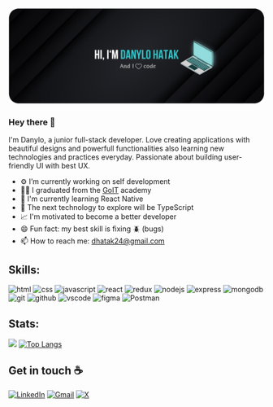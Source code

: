 <!-- ![Greeting banner](./banner.png) -->

<!--
**NEYROSICK/neyrosick** is a ✨ _special_ ✨ repository because its `README.md` (this file) appears on your GitHub profile.

Here are some ideas to get you started:

- 🔭 I’m currently working on
- 🌱 I’m currently learning React Native
- 💬 Ask me about ...
- 📫 How to reach me: ...
- ⚡ Fun fact: ...
-->

![github-profile-banner](./banner.png)

### Hey there 👋

I'm Danylo, a junior full-stack developer. Love creating applications with beautiful designs and powerfull functionalities also learning new technologies and practices everyday. Passionate about building user-friendly UI with best UX.

- ⚙️ I’m currently working on self development
- 👨‍🎓 I graduated from the [GoIT](https://goit.ua/?lang=uk) academy
- 🔭 I'm currently learning React Native
- 🚀 The next technology to explore will be TypeScript
- 📈 I'm motivated to become a better developer
- 😄 Fun fact: my best skill is fixing 🪲 (bugs)
- 📫 How to reach me: dhatak24@gmail.com

## Skills:

![html](https://img.shields.io/badge/html-%23E34F26.svg?style=for-the-badge&logo=html5&color=black)
![css](https://img.shields.io/badge/css-%231572B6.svg?style=for-the-badge&logo=css3&logoColor=blue&color=black)
![javascript](https://img.shields.io/badge/javascript-%23323330.svg?style=for-the-badge&logo=javascript&logoColor=%23F7DF1E&color=black)
![react](https://img.shields.io/badge/react-%2320232a.svg?style=for-the-badge&logo=react&logoColor=%2361DAFB&color=black)
![redux](https://img.shields.io/badge/redux-%23593d88.svg?style=for-the-badge&logo=redux&logoColor=violet&color=black)
![nodejs](https://img.shields.io/badge/node.js%20-%2343853D.svg?&style=for-the-badge&logo=node.js&logoColor=green&color=black)
![express](https://img.shields.io/badge/express-slategray?style=for-the-badge&logo=express&color=black)
![mongodb](https://img.shields.io/badge/mongodb-grey?style=for-the-badge&logo=mongodb&color=black)
![git](https://img.shields.io/badge/git-%23F05033.svg?style=for-the-badge&logo=git&logoColor=orange&color=black)
![github](https://img.shields.io/badge/github-%23121011.svg?style=for-the-badge&logo=github&logoColor=white&color=black)
![vscode](https://img.shields.io/badge/VS%20Code-0078d7.svg?style=for-the-badge&logo=visual-studio-code&logoColor=blue&color=black)
![figma](https://img.shields.io/badge/figma-%23F24E1E.svg?style=for-the-badge&logo=figma&logoColor=white&color=black)
![Postman](https://img.shields.io/badge/Postman-FF6C37?style=for-the-badge&logo=postman&logoColor=oragne&color=black)

## Stats:

<img height="166em" src="https://github-readme-stats.vercel.app/api?username=neyrosick&show_icons=true&layout=compact&theme=gotham" /> [![Top Langs](https://github-readme-stats.vercel.app/api/top-langs/?username=neyrosick&layout=compact&theme=gotham)](https://github.com/anuraghazra/github-readme-stats)

## Get in touch ☕

[![LinkedIn](https://img.shields.io/badge/linkedin-%230077B5.svg?style=for-the-badge&logo=linkedin&logoColor=blue&color=black)](https://www.linkedin.com/in/danylohatak/)
[![Gmail](https://img.shields.io/badge/Gmail-D14836?style=for-the-badge&logo=gmail&logoColor=red&color=black)](mailto:dhatak24@gmail.com)
[![X](https://img.shields.io/badge/(aka%20Twitter)-%2300000.svg?style=for-the-badge&logo=X&logoColor=white&color=black)](https://twitter.com/dhatak24)
